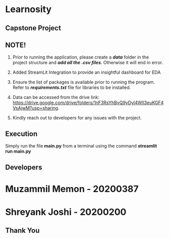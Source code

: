 # Learnosity
## Capstone Project

## NOTE!

1. Prior to running the application, please create a **_data_** folder in the project structure and **_add all the .csv files_**. Otherwise it will end in error. 

2. Added StreamLit Integration to provide an insightful dashboard for EDA

3. Ensure the list of packages is available prior to running the program. Refer to **_requirements.txt_** file for libraries to be installed.

4. Data can be accessed from the drive link: https://drive.google.com/drive/folders/1nF3RsYhBvQ9yDyl4Wll3euKGF4VsAjwM?usp=sharing.

5. Kindly reach out to developers for any issues with the project.

## Execution
Simply run the file **main.py** from a terminal using the command **streamlit run main.py**

## Developers

# Muzammil Memon - 20200387
# Shreyank Joshi - 20200200

## Thank You


